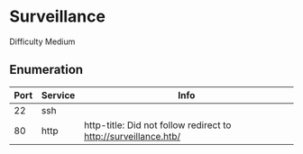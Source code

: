 # Surveillance

Difficulty Medium 

## Enumeration

| Port | Service | Info |
| ---- | ----	 | ---- |
| 22 | ssh | |
| 80 | http | http-title: Did not follow redirect to http://surveillance.htb/ |